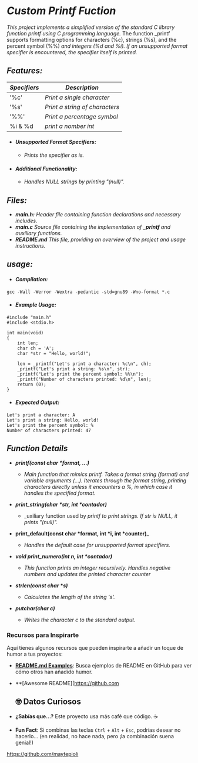_<h1>Custom Printf Fuction</h1>_

_This project implements a simplified version of the standard C library function printf using C programming language._ The function _printf supports formatting options for characters (%c), strings (%s), and the percent symbol (%%) _and integers (%d and %i). If an unsupported format specifier is encountered, the specifier itself is printed._


 _<h2>Features:</h2>_
 
| _Specifiers_ | _Description_                 |
|--------------|------------------------------ |
| '%c'         | _Print a single character_    |
| '%s'         | _Print a string of characters_|
| '%%'         | _Print a percentage symbol_   |
| %i & %d      |  _print a nomber int_

- _<h4>Unsupported Format Specifiers:</h4>_
   - _Prints the specifier as is._
 
- _<h4>Additional Functionality:</h4>_
   - _Handles NULL strings by printing "(null)"._

_<h2>Files:</h2>_

- _**main.h:**_ _Header file containing function declarations and necessary includes._
- _**main.c**_ _Source file containing the implementation of **_printf** and auxiliary functions._
- _**README.md**_ _This file, providing an overview of the project and usage instructions._

_<h2>usage:</h2>_

- _<h4>Compilation:</h4>_
```
gcc -Wall -Werror -Wextra -pedantic -std=gnu89 -Wno-format *.c
```
- _<h4>Example Usage:</h4>_
```
#include "main.h"
#include <stdio.h>

int main(void)
{
    int len;
    char ch = 'A';
    char *str = "Hello, world!";

    len = _printf("Let's print a character: %c\n", ch);
    _printf("Let's print a string: %s\n", str);
    _printf("Let's print the percent symbol: %%\n");
    _printf("Number of characters printed: %d\n", len);
    return (0);
}
```
- _<h4>Expected Output:</h4>_
```
Let's print a character: A
Let's print a string: Hello, world!
Let's print the percent symbol: %
Number of characters printed: 47
```
_<h2>Function Details</h2>_
- ___printf(const char *format, ...)___
  - _Main function that mimics printf. Takes a format string (format) and variable arguments (...). Iterates through the format string, printing characters directly unless it encounters a %, in which case it handles the specified format._

- ___print_string(char *str, int *contador)___
  - _uxiliary function used by _printf to print strings. If str is NULL, it prints "(null)"._
  
- __print_default(const char *format, int *i, int *counter)___
   - _Handles the default case for unsupported format specifiers._
- ___void print_numero(int n, int *contador)___
  -  _This function prints an integer recursively. Handles negative numbers and updates the printed character counter_
 - ___strlen(const char *s)___
   - _Calculates the length of the string 's'._
- ___putchar(char c)___
  - _Writes the character c to the standard output._
 
### **Recursos para Inspirarte**

Aquí tienes algunos recursos que pueden inspirarte a añadir un toque de humor a tus proyectos:

- **[README.md Examples](https://github.com/search?q=README.md+examples)**: Busca ejemplos de README en GitHub para ver cómo otros han añadido humor.
- **[Awesome README](https://github.com

    ## 🤓 Datos Curiosos

- **¿Sabías que...?** Este proyecto usa más café que código. ☕
- **Fun Fact**: Si combinas las teclas `Ctrl` + `Alt` + `Esc`, podrías desear no hacerlo... (en realidad, no hace nada, pero ¡la combinación suena genial!)

 
 https://github.com/maytepioli

